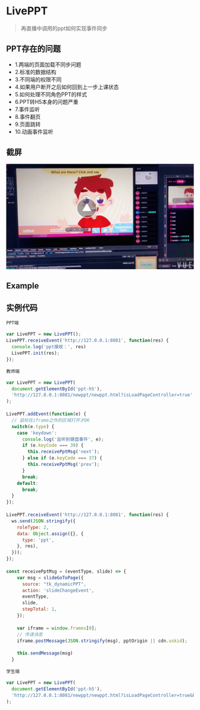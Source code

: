 # LivePPT
> 再直播中调用的ppt如何实现事件同步

## PPT存在的问题
* 1.两端的页面加载不同步问题
* 2.标准的数据结构
* 3.不同端的权限不同
* 4.如果用户断开之后如何回到上一步上课状态
* 5.如何处理不同角色PPT的样式
* 6.PPT转H5本身的问题严重
* 7.事件监听
* 8.事件翻页
* 9.页面跳转
* 10.动画事件监听

## 截屏
[![Watch the video](./assets/ss.png)](./assets/video.mp4)

## Example

## 实例代码
`PPT端`

```js
var LivePPT = new LivePPT();
LivePPT.receiveEvent('http://127.0.0.1:8081', function(res) {
  console.log('ppt接收：', res)
  LivePPT.init(res);
});
```

`教师端`

```js
var LivePPT = new LivePPT(
  document.getElementById('ppt-h5'),
  'http://127.0.0.1:8081/newppt/newppt.html?isLoadPageController=true',
);

LivePPT.addEvent(function(e) {
  // 鼠标在iframe之外的区域打开才OK
  switch(e.type) {
    case 'keydown':
      console.log('监听到键盘事件', e);
      if (e.keyCode === 39) {
        this.receivePptMsg('next');
      } else if (e.keyCode === 37) {
        this.receivePptMsg('prev');
      }
      break;
    default:
      break;
  }
});

LivePPT.receiveEvent('http://127.0.0.1:8081', function(res) {
  ws.send(JSON.stringify({
    roleType: 2,
    data: Object.assign({}, {
      type: 'ppt',
    }, res),
  }));
});

const receivePptMsg = (eventType, slide) => {
    var msg = slideGoToPage({
      source: "tk_dynamicPPT",
      action: 'slideChangeEvent',
      eventType,
      slide,
      stepTotal: 1,
    });

    var iframe = window.frames[0];
    // 传递消息
    iframe.postMessage(JSON.stringify(msg), pptOrigin || cdn.uskid);

    this.sendMessage(msg)
  }

```

`学生端`

```js
var LivePPT = new LivePPT(
  document.getElementById('ppt-h5'),
  'http://127.0.0.1:8081/newppt/newppt.html?isLoadPageController=true&hideCustomPage=true',
);
```

